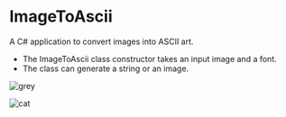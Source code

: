 # ImageToAscii
A C# application to convert images into ASCII art.
- The ImageToAscii class constructor takes an input image and a font.
- The class can generate a string or an image.


![grey](http://i.imgur.com/bDYfx1w.png "A greyscale example")

![cat](http://i.imgur.com/8QMcYjZ.jpg "A cat example, much more fun")
